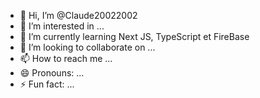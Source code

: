 - 👋 Hi, I’m @Claude20022002
- 👀 I’m interested in ...
- 🌱 I’m currently learning Next JS, TypeScript et FireBase
- 💞️ I’m looking to collaborate on ...
- 📫 How to reach me ...
- 😄 Pronouns: ...
- ⚡ Fun fact: ...

<!---
Claude20022002/Claude20022002 is a ✨ special ✨ repository because its `README.md` (this file) appears on your GitHub profile.
You can click the Preview link to take a look at your changes.
--->
